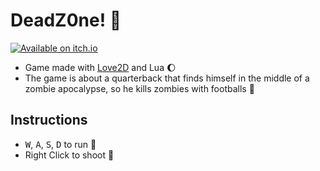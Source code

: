 # DeadZ0ne! :football:

[![Available on itch.io](http://jessemillar.github.io/available-on-itchio-badge/badge-bw.png)](https://paulopacitti.itch.io/deadz0ne)

- Game made with [Love2D](https://love2d.org/) and Lua :moon:
- The game is about a quarterback that finds himself in the middle of a zombie apocalypse, so he kills zombies with footballs :football:

## Instructions
- <kbd>W</kbd>, <kbd>A</kbd>, <kbd>S</kbd>, <kbd>D</kbd> to run :runner:
- Right Click to shoot :football:
